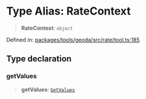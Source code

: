 # Type Alias: RateContext

> **RateContext**: `object`

Defined in: [packages/tools/geoda/src/rate/tool.ts:185](https://github.com/geodaopenjs/openassistant/blob/0a6a7e7306d75a25dc968b3117f04cb7bd613bec/packages/tools/geoda/src/rate/tool.ts#L185)

## Type declaration

### getValues

> **getValues**: [`GetValues`](GetValues.md)
